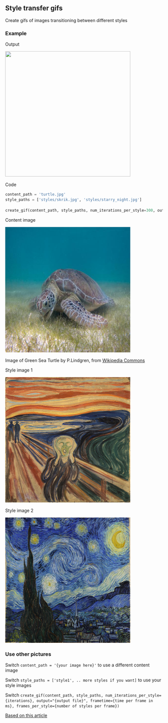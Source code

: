 
## Style transfer gifs
Create gifs of images transitioning between different styles

### Example

Output

<img src="turtle.gif" alt="" width="400" height="400" />

Code
```python
content_path = 'turtle.jpg'
style_paths = ['styles/skrik.jpg', 'styles/starry_night.jpg']

create_gif(content_path, style_paths, num_iterations_per_style=300, output="turtle", frametime=100, frames_per_style=25)
```

Content image

<img src="turtle.jpg" alt="" width="400" height="400" />

Image of Green Sea Turtle by P.Lindgren, from [Wikipedia Commons](https://commons.wikimedia.org/wiki/File:Green_Sea_Turtle_grazing_seagrass.jpg)

Style image 1

<img src="styles/skrik.jpg" alt="" width="400" height="400" />

Style image 2

<img src="styles/starry_night.jpg" alt="" width="400" height="400" />


### Use other pictures
Switch 
```content_path = '{your image here}'``` to use a different content image

Switch ```style_paths = ['style1', .. more styles if you want]``` to use your style images

Switch ```create_gif(content_path, style_paths, num_iterations_per_style={iterations}, output="{output file}", frametime={time per frame in ms}, frames_per_style={number of styles per frame})```

[Based on this article](https://medium.com/tensorflow/neural-style-transfer-creating-art-with-deep-learning-using-tf-keras-and-eager-execution-7d541ac31398)
